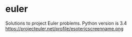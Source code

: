 # euler
Solutions to project Euler problems. Python version is 3.4
https://projecteuler.net/profile/esotericscreenname.png
